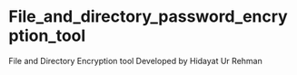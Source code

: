 # File_and_directory_password_encryption_tool
File and Directory Encryption tool Developed by Hidayat Ur Rehman
